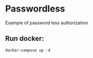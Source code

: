 # Passwordless

Example of password less authorization

## Run docker:

```
docker-compose up -d
```